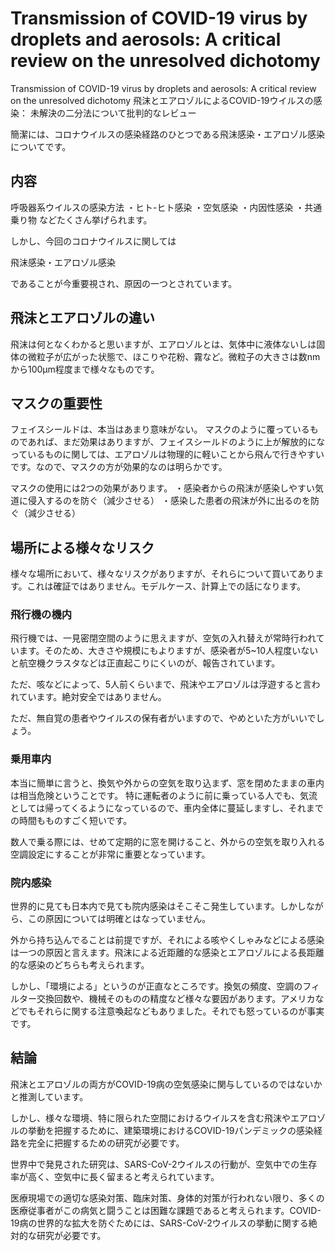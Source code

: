 # Transmission of COVID-19 virus by droplets and aerosols: A critical review on the unresolved dichotomy

Transmission of COVID-19 virus by droplets and aerosols: A critical review on the unresolved dichotomy
飛沫とエアロゾルによるCOVID-19ウイルスの感染： 未解決の二分法について批判的なレビュー

簡潔には、コロナウイルスの感染経路のひとつである飛沫感染・エアロゾル感染についてです。

## 内容
呼吸器系ウイルスの感染方法
・ヒト-ヒト感染
・空気感染
・内因性感染
・共通乗り物
などたくさん挙げられます。

しかし、今回のコロナウイルスに関しては

飛沫感染・エアロゾル感染

であることが今重要視され、原因の一つとされています。


## 飛沫とエアロゾルの違い
飛沫は何となくわかると思いますが、エアロゾルとは、気体中に液体ないしは固体の微粒子が広がった状態で、ほこりや花粉、霧など。微粒子の大きさは数nmから100μm程度まで様々なものです。

## マスクの重要性
フェイスシールドは、本当はあまり意味がない。
マスクのように覆っているものであれば、まだ効果はありますが、フェイスシールドのように上が解放的になっているものに関しては、エアロゾルは物理的に軽いことから飛んで行きやすいです。なので、マスクの方が効果的なのは明らかです。

マスクの使用には2つの効果があります。
・感染者からの飛沫が感染しやすい気道に侵入するのを防ぐ（減少させる）
・感染した患者の飛沫が外に出るのを防ぐ（減少させる）

## 場所による様々なリスク
様々な場所において、様々なリスクがありますが、それらについて買いてあります。これは確証ではありません。モデルケース、計算上での話になります。

### 飛行機の機内
飛行機では、一見密閉空間のように思えますが、空気の入れ替えが常時行われています。そのため、大きさや規模にもよりますが、感染者が5~10人程度いないと航空機クラスタなどは正直起こりにくいのが、報告されています。

ただ、咳などによって、5人前くらいまで、飛沫やエアロゾルは浮遊すると言われています。絶対安全ではありません。

ただ、無自覚の患者やウイルスの保有者がいますので、やめといた方がいいでしょう。

### 乗用車内
本当に簡単に言うと、換気や外からの空気を取り込まず、窓を閉めたままの車内は相当危険ということです。
特に運転者のように前に乗っている人でも、気流としては帰ってくるようになっているので、車内全体に蔓延しますし、それまでの時間もものすごく短いです。

数人で乗る際には、せめて定期的に窓を開けること、外からの空気を取り入れる空調設定にすることが非常に重要となっています。

### 院内感染
世界的に見ても日本内で見ても院内感染はそこそこ発生しています。しかしながら、この原因については明確とはなっていません。

外から持ち込んでることは前提ですが、それによる咳やくしゃみなどによる感染は一つの原因と言えます。飛沫による近距離的な感染とエアロゾルによる長距離的な感染のどちらも考えられます。

しかし、「環境による」というのが正直なところです。換気の頻度、空調のフィルター交換回数や、機械そのものの精度など様々な要因があります。アメリカなどでもそれらに関する注意喚起などもありました。それでも怒っているのが事実です。

## 結論
飛沫とエアロゾルの両方がCOVID-19病の空気感染に関与しているのではないかと推測しています。

しかし、様々な環境、特に限られた空間におけるウイルスを含む飛沫やエアロゾルの挙動を把握するために、建築環境におけるCOVID-19パンデミックの感染経路を完全に把握するための研究が必要です。

世界中で発見された研究は、SARS-CoV-2ウイルスの行動が、空気中での生存率が高く、空気中に長く留まると考えられています。

医療現場での適切な感染対策、臨床対策、身体的対策が行われない限り、多くの医療従事者がこの病気と闘うことは困難な課題であると考えられます。COVID-19病の世界的な拡大を防ぐためには、SARS-CoV-2ウイルスの挙動に関する絶対的な研究が必要です。

# 
